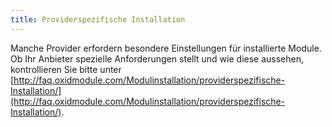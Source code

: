 ```yaml
---
title: Providerspezifische Installation
---
```


Manche Provider erfordern besondere Einstellungen für installierte Module. Ob Ihr Anbieter spezielle Anforderungen stellt und wie diese aussehen, kontrollieren Sie bitte unter
[http://faq.oxidmodule.com/Modulinstallation/providerspezifische-Installation/](http://faq.oxidmodule.com/Modulinstallation/providerspezifische-Installation/).